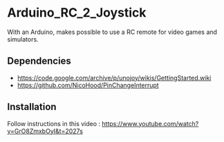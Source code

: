 # Arduino_RC_2_Joystick
With an Arduino, makes possible to use a RC remote for video games and simulators.

## Dependencies
 - https://code.google.com/archive/p/unojoy/wikis/GettingStarted.wiki
 - https://github.com/NicoHood/PinChangeInterrupt

## Installation
Follow instructions in this video : https://www.youtube.com/watch?v=GrO8ZmxbOyI&t=2027s
